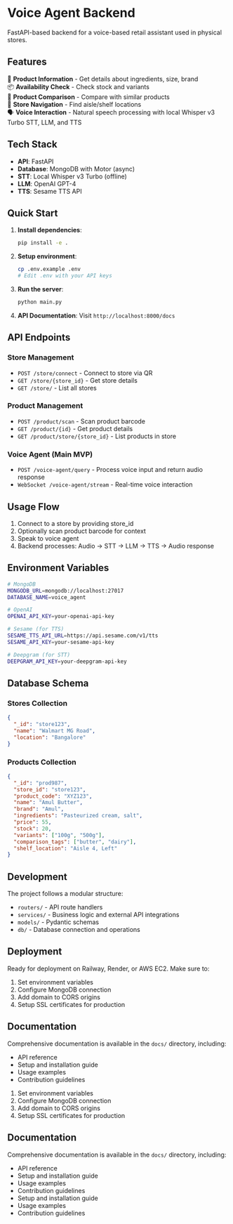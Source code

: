 # Voice Agent Backend

FastAPI-based backend for a voice-based retail assistant used in physical stores.

## Features

🧴 **Product Information** - Get details about ingredients, size, brand  
📦 **Availability Check** - Check stock and variants  
🔄 **Product Comparison** - Compare with similar products  
🧭 **Store Navigation** - Find aisle/shelf locations  
🗣️ **Voice Interaction** - Natural speech processing with local Whisper v3 Turbo STT, LLM, and TTS

## Tech Stack

- **API**: FastAPI
- **Database**: MongoDB with Motor (async)
- **STT**: Local Whisper v3 Turbo (offline)
- **LLM**: OpenAI GPT-4
- **TTS**: Sesame TTS API

## Quick Start

1. **Install dependencies**:
   ```bash
   pip install -e .
   ```

2. **Setup environment**:
   ```bash
   cp .env.example .env
   # Edit .env with your API keys
   ```

3. **Run the server**:
   ```bash
   python main.py
   ```

4. **API Documentation**: Visit `http://localhost:8000/docs`

## API Endpoints

### Store Management
- `POST /store/connect` - Connect to store via QR
- `GET /store/{store_id}` - Get store details
- `GET /store/` - List all stores

### Product Management
- `POST /product/scan` - Scan product barcode
- `GET /product/{id}` - Get product details
- `GET /product/store/{store_id}` - List products in store

### Voice Agent (Main MVP)
- `POST /voice-agent/query` - Process voice input and return audio response
- `WebSocket /voice-agent/stream` - Real-time voice interaction

## Usage Flow

1. Connect to a store by providing store_id
2. Optionally scan product barcode for context
3. Speak to voice agent
4. Backend processes: Audio → STT → LLM → TTS → Audio response

## Environment Variables

```bash
# MongoDB
MONGODB_URL=mongodb://localhost:27017
DATABASE_NAME=voice_agent

# OpenAI
OPENAI_API_KEY=your-openai-api-key

# Sesame (for TTS)
SESAME_TTS_API_URL=https://api.sesame.com/v1/tts
SESAME_API_KEY=your-sesame-api-key

# Deepgram (for STT)
DEEPGRAM_API_KEY=your-deepgram-api-key
```

## Database Schema

### Stores Collection
```json
{
  "_id": "store123",
  "name": "Walmart MG Road",
  "location": "Bangalore"
}
```

### Products Collection
```json
{
  "_id": "prod987",
  "store_id": "store123",
  "product_code": "XYZ123",
  "name": "Amul Butter",
  "brand": "Amul",
  "ingredients": "Pasteurized cream, salt",
  "price": 55,
  "stock": 20,
  "variants": ["100g", "500g"],
  "comparison_tags": ["butter", "dairy"],
  "shelf_location": "Aisle 4, Left"
}
```

## Development

The project follows a modular structure:

- `routers/` - API route handlers
- `services/` - Business logic and external API integrations
- `models/` - Pydantic schemas
- `db/` - Database connection and operations

## Deployment

Ready for deployment on Railway, Render, or AWS EC2. Make sure to:

1. Set environment variables
2. Configure MongoDB connection
3. Add domain to CORS origins
4. Setup SSL certificates for production

## Documentation

Comprehensive documentation is available in the `docs/` directory, including:

- API reference
- Setup and installation guide
- Usage examples
- Contribution guidelines

1. Set environment variables
2. Configure MongoDB connection
3. Add domain to CORS origins
4. Setup SSL certificates for production

## Documentation

Comprehensive documentation is available in the `docs/` directory, including:

- API reference
- Setup and installation guide
- Usage examples
- Contribution guidelines
- Setup and installation guide
- Usage examples
- Contribution guidelines


